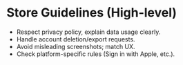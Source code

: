 # Store Guidelines (High-level)

- Respect privacy policy, explain data usage clearly.
- Handle account deletion/export requests.
- Avoid misleading screenshots; match UX.
- Check platform-specific rules (Sign in with Apple, etc.).
